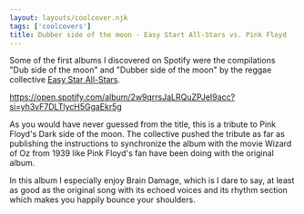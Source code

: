 ```yaml
---
layout: layouts/coolcover.njk
tags: ['coolcovers']
title: Dubber side of the moon - Easy Start All-Stars vs. Pink Floyd
---
```


Some of the first albums I discovered on Spotify were the compilations "Dub side of the moon" and "Dubber side of the moon" by the reggae collective [Easy Star All-Stars](https://en.wikipedia.org/wiki/Easy_Star_All-Stars).

https://open.spotify.com/album/2w9qrrsJaLRQuZPJeI9acc?si=yh3vF7DLTlycH5GgaEkr5g

As you would have never guessed from the title, this is a tribute to Pink Floyd's Dark side of the moon. The collective pushed the tribute as far as publishing the instructions to synchronize the album with the movie Wizard of Oz from 1939 like Pink Floyd's fan have been doing with the original album.

In this album I especially enjoy Brain Damage, which is I dare to say, at least as good as the original song with its echoed voices and its rhythm section which makes you happily bounce your shoulders.

